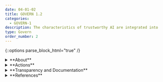 ```yaml
---
date: 04-01-02
title: GOVERN 1.2
categories:
  - GOVERN-1
description: The characteristics of trustworthy AI are integrated into organizational policies, processes, and procedures. 
type: Govern
order_number: 2
---
```

{::options parse_block_html="true" /}


<details>
<summary markdown="span">**About**</summary>
<br>
Policies, processes, and procedures are a central component of effective AI risk management and fundamental to individual and organizational accountability. 

Organizational policies and procedures will vary based on available resources and risk profiles, but can help systematize AI actor roles and responsibilities throughout the AI model lifecycle. Without such policies, risk management can be subjective across the organization, and  exacerbate rather than minimize risks over time. 

Individuals and organizations cannot be held accountable to unwritten, unknown or unrecognized policies. Lack of clear information about responsibilities and chains of command will limit the effectiveness of risk management.

</details>

<details>
<summary markdown="span">**Actions**</summary>
<br>
Establish and maintain formal AI risk management policies that address AI system trustworthy characteristics throughout the system’s lifecycle. Organizational policies should:
- Define key terms and concepts related to AI systems and the scope of their intended use. 
- Address the use of sensitive or otherwise risky data.
- Detail standards for experimental design, data quality, and model training.
- Outline and document risk mapping and measurement processes and standards.
- Detail model testing and validation processes.
- Detail review processes for legal and risk functions.
- Establish the frequency of and detail for monitoring, auditing and review processes.
- Outline change management requirements.
- Outline processes for internal and external stakeholder engagement.
- Establish whistleblower policies to facilitate reporting of serious AI system concerns.
- Detail and test incident response plans.
- Verify that formal AI risk management policies align to existing legal standards, and industry best practices and norms.
- Establish AI risk management policies that broadly align to AI system trustworthy characteristics.
- Verify that formal AI risk management policies include currently deployed and third-party AI systems.

</details>

<details>
<summary markdown="span">**Transparency and Documentation**</summary>
<br>
**Organizations can document the following:**
- To what extent do these policies foster public trust and confidence in the use of the AI system?
- What policies has the entity developed to ensure the use of the AI system is consistent with its stated values and principles?
- To what extent are the model outputs consistent with the entity’s values and principles to foster public trust and equity?

**AI Transparency Resources:**
<br>
[GAO-21-519SP: AI Accountability Framework for Federal Agencies & Other Entities](https://www.gao.gov/products/gao-21-519sp)

</details>

<details>
<summary markdown="span">**References**</summary>
<br>
Off. Comptroller Currency, Comptroller’s Handbook: Model Risk Management (Aug. 2021). [URL](https://www.occ.gov/publications-and-resources/publications/comptrollers-handbook/files/model-risk-management/index-model-risk-management.html)

GAO, “Artificial Intelligence: An Accountability Framework for Federal Agencies and Other Entities,” GAO@100 (GAO-21-519SP), June 2021. [URL](https://www.gao.gov/assets/gao-21-519sp.pdf)

NIST, "U.S. Leadership in AI: A Plan for Federal Engagement in Developing Technical Standards and Related Tools". [URL](https://www.nist.gov/system/files/documents/2019/08/10/ai_standards_fedengagement_plan_9aug2019.pdf)

</details>

